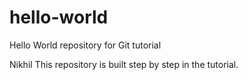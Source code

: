 # hello-world
Hello World repository for Git tutorial

Nikhil
This repository is built step by step in the tutorial.
